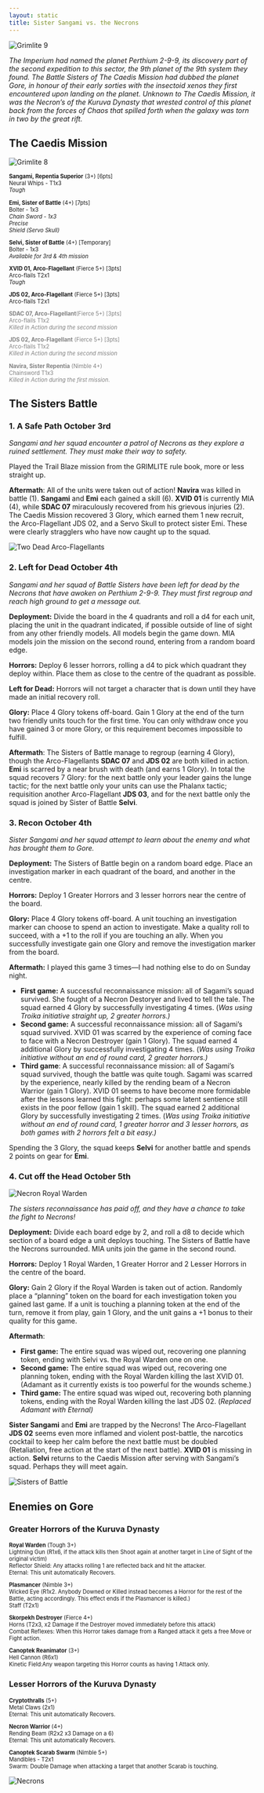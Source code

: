 ```yaml
---
layout: static
title: Sister Sangami vs. the Necrons
---
```


<style>
    .dead { color: gray; }
    .units { font-size: 80%; line-height: 125%; }
</style>

![Grimlite 9](../grimlite-9.jpg)

_The Imperium had named the planet Perthium 2-9-9, its discovery part of the second expedition to this sector, the 9th planet of the 9th system they found. The Battle Sisters of The Caedis Mission had dubbed the planet Gore, in honour of their early sorties with the insectoid xenos they first encountered upon landing on the planet. Unknown to The Caedis Mission, it was the Necron’s of the Kuruva Dynasty that wrested control of this planet back from the forces of Chaos that spilled forth when the galaxy was torn in two by the great rift._

## The Caedis Mission

![Grimlite 8](../grimlite-8.jpg)

<div class="units" markdown="1">

**Sangami, Repentia Superior** (3+) [6pts]  
Neural Whips - T1x3  
_Tough_

**Emi, Sister of Battle** (4+) [7pts]  
Bolter - 1x3  
_Chain Sword - 1x3_  
_Precise_  
_Shield (Servo Skull)_

**Selvi, Sister of Battle** (4+) [Temporary]  
Bolter - 1x3  
_Available for 3rd & 4th mission_

**XVID 01, Arco-Flagellant** (Fierce 5+) [3pts]  
Arco-flails T2x1  
_Tough_

**JDS 02, Arco-Flagellant** (Fierce 5+) [3pts]  
Arco-flails T2x1

<div class="dead" markdown="1">

**SDAC 07, Arco-Flagellant**(Fierce 5+) [3pts]  
Arco-flails T1x2  
_Killed in Action during the second mission_

**JDS 02, Arco-Flagellant** (Fierce 5+) [3pts]  
Arco-flails T1x2  
_Killed in Action during the second mission_

**Navira, Sister Repentia** (Nimble 4+)  
Chainsword T1x3  
_Killed in Action during the first mission._

</div>

</div>

## The Sisters Battle

### 1. A Safe Path October 3rd

_Sangami and her squad encounter a patrol of Necrons as they explore a ruined settlement. They must make their way to safety._ 

Played the Trail Blaze mission from the GRIMLITE rule book, more or less straight up.

**Aftermath**: All of the units were taken out of action! **Navira** was killed in battle (1). **Sangami** and **Emi** each gained a skill (6). **XVID 01** is currently MIA (4), while **SDAC 07** miraculously recovered from his grievous injuries (2). The Caedis Mission recovered 3 Glory, which earned them 1 new recruit, the Arco-Flagellant JDS 02, and a Servo Skull to protect sister Emi. These were clearly stragglers who have now caught up to the squad.

![Two Dead Arco-Flagellants](../grimlite-2.jpg)

### 2. Left for Dead October 4th

_Sangami and her squad of Battle Sisters have been left for dead by the Necrons that have awoken on Perthium 2-9-9. They must first regroup and reach high ground to get a message out._ 

**Deployment:** Divide the board in the 4 quadrants and roll a d4 for each unit, placing the unit in the quadrant indicated, if possible outside of line of sight from any other friendly models. All models begin the game down. MIA models join the mission on the second round, entering from a random board edge. 

**Horrors:** Deploy 6 lesser horrors, rolling a d4 to pick which quadrant they deploy within. Place them as close to the centre of the quadrant as possible.

**Left for Dead:** Horrors will not target a character that is down until they have made an initial recovery roll.

**Glory:** Place 4 Glory tokens off-board. Gain 1 Glory at the end of the turn two friendly units touch for the first time. You can only withdraw once you have gained 3 or more Glory, or this requirement becomes impossible to fulfill.

**Aftermath**: The Sisters of Battle manage to regroup (earning 4 Glory), though the Arco-Flagellants **SDAC 07** and **JDS 02** are both killed in action. **Emi** is scarred by a near brush with death (and earns 1 Glory). In total the squad recovers 7 Glory: for the next battle only your leader gains the lunge tactic; for the next battle only your units can use the Phalanx tactic; requisition another Arco-Flagellant **JDS 03**, and for the next battle only the squad is joined by Sister of Battle **Selvi**.

### 3. Recon October 4th

_Sister Sangami and her squad attempt to learn about the enemy and what has brought them to Gore._

**Deployment:** The Sisters of Battle begin on a random board edge. Place an investigation marker in each quadrant of the board, and another in the centre.

**Horrors:** Deploy 1 Greater Horrors and 3 lesser horrors near the centre of the board.

**Glory:** Place 4 Glory tokens off-board. A unit touching an investigation marker can choose to spend an action to investigate. Make a quality roll to succeed, with a +1 to the roll if you are touching an ally. When you successfully investigate gain one Glory and remove the investigation marker from the board. 

**Aftermath:** I played this game 3 times—I had nothing else to do on Sunday night.

*   **First game:** A successful reconnaissance mission: all of Sagami’s squad survived. She fought of a Necron Destoryer and lived to tell the tale. The squad earned 4 Glory by successfully investigating 4 times. (_Was using Troika initiative straight up, 2 greater horrors.)_
*   **Second game:** A successful reconnaissance mission: all of Sagami’s squad survived. XVID 01 was scarred by the experience of coming face to face with a Necron Destroyer (gain 1 Glory). The squad earned 4 additional Glory by successfully investigating 4 times. (_Was using Troika initiative without an end of round card, 2 greater horrors.)_
*   **Third game**: A successful reconnaissance mission: all of Sagami’s squad survived, though the battle was quite tough. Sagami was scarred by the experience, nearly killed by the rending beam of a Necron Warrior (gain 1 Glory). XVID 01 seems to have become more formidable after the lessons learned this fight: perhaps some latent sentience still exists in the poor fellow (gain 1 skill). The squad earned 2 additional Glory by successfully investigating 2 times.  (_Was using Troika initiative without an end of round card, 1 greater horror and 3 lesser horrors, as both games with 2 horrors felt a bit easy.)_

Spending the 3 Glory, the squad keeps **Selvi** for another battle and spends 2 points on gear for **Emi**.

### 4. Cut off the Head October 5th

![Necron Royal Warden](../grimlite-6.jpg)

_The sisters reconnaissance has paid off, and they have a chance to take the fight to Necrons!_

**Deployment:** Divide each board edge by 2, and roll a d8 to decide which section of a board edge a unit deploys touching. The Sisters of Battle have the Necrons surrounded. MIA units join the game in the second round.

**Horrors:** Deploy 1 Royal Warden, 1 Greater Horror and 2 Lesser Horrors in the centre of the board.

**Glory:** Gain 2 Glory if the Royal Warden is taken out of action. Randomly place a “planning” token on the board for each investigation token you gained last game. If a unit is touching a planning token at the end of the turn, remove it from play, gain 1 Glory, and the unit gains a +1 bonus to their quality for this game.

**Aftermath**: 

*   **First game:** The entire squad was wiped out, recovering one planning token, ending with Selvi vs. the Royal Warden one on one. 
*   **Second game:** The entire squad was wiped out, recovering one planning token, ending with the Royal Warden killing the last XVID 01. (Adamant as it currently exists is too powerful for the wounds scheme.)
*   **Third game:** The entire squad was wiped out, recovering both planning tokens, ending with the Royal Warden killing the last JDS 02. (_Replaced Adamant with Eternal)_

**Sister Sangami** and **Emi** are trapped by the Necrons! The Arco-Flagellant **JDS 02** seems even more inflamed and violent post-battle, the narcotics cocktail to keep her calm before the next battle must be doubled (Retaliation, free action at the start of the next battle). **XVID 01** is missing in action. **Selvi** returns to the Caedis Mission after serving with Sangami’s squad. Perhaps they will meet again.

![Sisters of Battle](../grimlite-7.jpg)

## Enemies on Gore

### Greater Horrors of the Kuruva Dynasty

<div class="units" markdown="1">

**Royal Warden** (Tough 3+)  
Lightning Gun (R1x6, if the attack kills then Shoot again at another target in Line of Sight of the original victim)  
Reflector Shield: Any attacks rolling 1 are reflected back and hit the attacker.  
Eternal: This unit automatically Recovers. 

**Plasmancer** (Nimble 3+)  
Wicked Eye (R1x2. Anybody Downed or Killed instead becomes a Horror for the rest of the Battle, acting accordingly. This effect ends if the Plasmancer is killed.)  
Staff (T2x1) 

**Skorpekh Destroyer** (Fierce 4+)  
Horns (T2x3, x2 Damage if the Destroyer moved immediately before this attack)  
Combat Reflexes: When this Horror takes damage from a Ranged attack it gets a free Move or Fight action.

**Canoptek Reanimator** (3+)  
Hell Cannon (R6x1)  
Kinetic Field:Any weapon targeting this Horror counts as having 1 Attack only.

</div>

### Lesser Horrors of the Kuruva Dynasty

<div class="units" markdown="1">

**Cryptothralls** (5+)  
Metal Claws (2x1)  
Eternal: This unit automatically Recovers.

**Necron Warrior** (4+)  
Rending Beam (R2x2 x3 Damage on a 6)  
Eternal: This unit automatically Recovers. 

**Canoptek Scarab Swarm** (Nimble 5+)  
Mandibles - T2x1  
Swarm: Double Damage when attacking a target that another Scarab is touching.

</div>

![Necrons](../grimlite-5.jpg)
